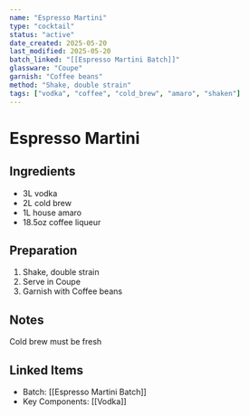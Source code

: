 ```yaml
---
name: "Espresso Martini"
type: "cocktail"
status: "active"
date_created: 2025-05-20
last_modified: 2025-05-20
batch_linked: "[[Espresso Martini Batch]]"
glassware: "Coupe"
garnish: "Coffee beans"
method: "Shake, double strain"
tags: ["vodka", "coffee", "cold_brew", "amaro", "shaken"]
---
```


# Espresso Martini

## Ingredients
- 3L vodka
- 2L cold brew
- 1L house amaro
- 18.5oz coffee liqueur

## Preparation
1. Shake, double strain
2. Serve in Coupe
3. Garnish with Coffee beans

## Notes
Cold brew must be fresh

## Linked Items
- Batch: [[Espresso Martini Batch]]
- Key Components: [[Vodka]]
